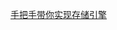 

[手把手带你实现存储引擎](https://programmercarl.com/qita/kvstore.html#kv%E5%AD%98%E5%82%A8%E5%BC%95%E6%93%8E)
